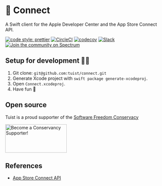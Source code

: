 # 🔌 Connect

A Swift client for the Apple Developer Center and the App Store Connect API.

[![code style: prettier](https://img.shields.io/badge/code_style-prettier-ff69b4.svg?style=flat-square)](https://github.com/prettier/prettier)
[![CircleCI](https://circleci.com/gh/tuist/connect.svg?style=svg)](https://circleci.com/gh/tuist/connect)
[![codecov](https://codecov.io/gh/tuist/simctl/branch/master/graph/badge.svg)](https://codecov.io/gh/tuist/simctl)
[![Slack](http://slack.tuist.io/badge.svg)](http://slack.tuist.io)
[![Join the community on Spectrum](https://withspectrum.github.io/badge/badge.svg)](https://spectrum.chat/tuist)

## Setup for development 👩‍💻

1.  Git clone: `git@github.com:tuist/connect.git`
2.  Generate Xcode project with `swift package generate-xcodeproj`.
3.  Open `Connect.xcodeproj`.
4.  Have fun 🤖

## Open source

Tuist is a proud supporter of the [Software Freedom Conservacy](https://sfconservancy.org/)

<a href="https://sfconservancy.org/supporter/"><img src="https://sfconservancy.org/img/supporter-badge.png" width="194" height="90" alt="Become a Conservancy Supporter!" border="0"/></a>

## References

- [App Store Connect API](https://developer.apple.com/app-store-connect/api/)
